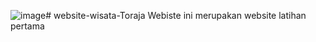 ![image](https://github.com/user-attachments/assets/44fe5fd2-641d-4f88-806d-b7bf65bbfac9)# website-wisata-Toraja
Webiste ini merupakan website latihan pertama

